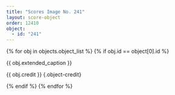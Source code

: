 ```yaml
---
title: "Scores Image No. 241"
layout: score-object
order: 12410
object:
  - id: "241"
---
```


{% for obj in objects.object_list %}
{% if obj.id == object[0].id %}

{{ obj.extended_caption }}

{{ obj.credit }} {.object-credit}

{% endif %}
{% endfor %}
